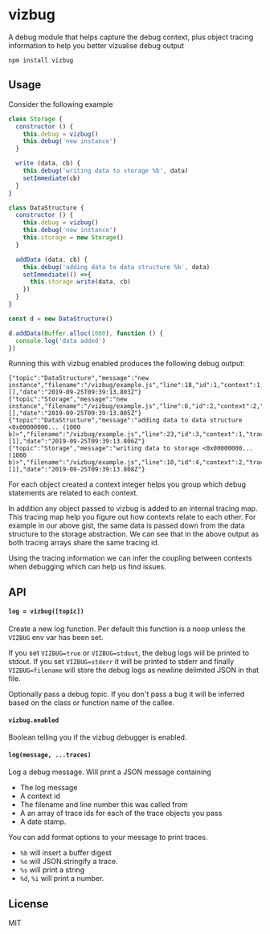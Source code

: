 # vizbug

A debug module that helps capture the debug context, plus object tracing information to
help you better vizualise debug output

```
npm install vizbug
```

## Usage

Consider the following example

``` js
class Storage {
  constructor () {
    this.debug = vizbug()
    this.debug('new instance')
  }

  write (data, cb) {
    this.debug('writing data to storage %b', data)
    setImmediate(cb)
  }
}

class DataStructure {
  constructor () {
    this.debug = vizbug()
    this.debug('new instance')
    this.storage = new Storage()
  }

  addData (data, cb) {
    this.debug('adding data to data structure %b', data)
    setImmediate(() =>{
      this.storage.write(data, cb)
    })
  }
}

const d = new DataStructure()

d.addData(Buffer.alloc(1000), function () {
  console.log('data added')
})
```

Running this with vizbug enabled produces the following debug output:

```
{"topic":"DataStructure","message":"new instance","filename":"/vizbug/example.js","line":18,"id":1,"context":1,"tracing":[],"date":"2019-09-25T09:39:13.803Z"}
{"topic":"Storage","message":"new instance","filename":"/vizbug/example.js","line":6,"id":2,"context":2,"tracing":[],"date":"2019-09-25T09:39:13.805Z"}
{"topic":"DataStructure","message":"adding data to data structure <0x00000000... (1000 b)>","filename":"/vizbug/example.js","line":23,"id":3,"context":1,"tracing":[1],"date":"2019-09-25T09:39:13.806Z"}
{"topic":"Storage","message":"writing data to storage <0x00000000... (1000 b)>","filename":"/vizbug/example.js","line":10,"id":4,"context":2,"tracing":[1],"date":"2019-09-25T09:39:13.808Z"}

```

For each object created a context integer helps you group which debug statements
are related to each context.

In addition any object passed to vizbug is added to an internal tracing map. This tracing map
help you figure out how contexts relate to each other. For example in our above gist, the same data
is passed down from the data structure to the storage abstraction. We can see that in the above output
as both tracing arrays share the same tracing id.

Using the tracing information we can infer the coupling between contexts when debugging which can help
us find issues.

## API

#### `log = vizbug([topic])`

Create a new log function. Per default this function is a noop unless the `VIZBUG` env var has been set.

If you set `VIZBUG=true` or `VIZBUG=stdout`, the debug logs will be printed to stdout.
If you set `VIZBUG=stderr` it will be printed to stderr and finally `VIZBUG=filename` will store the debug
logs as newline delimited JSON in that file.

Optionally pass a debug topic. If you don't pass a bug it will be inferred based
on the class or function name of the callee.

#### `vizbug.enabled`

Boolean telling you if the vizbug debugger is enabled.

#### `log(message, ...traces)`

Log a debug message. Will print a JSON message containing

* The log message
* A context id
* The filename and line number this was called from
* A an array of trace ids for each of the trace objects you pass
* A date stamp.

You can add format options to your message to print traces.

* `%b` will insert a buffer digest
* `%o` will JSON.stringify a trace.
* `%s` will print a string
* `%d`, `%i` will print a number.

## License

MIT
